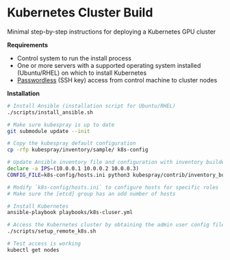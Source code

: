 Kubernetes Cluster Build
===

Minimal step-by-step instructions for deploying a Kubernetes GPU cluster

**Requirements**

  * Control system to run the install process
  * One or more servers with a supported operating system installed (Ubuntu/RHEL) on which to install Kubernetes 
  * [Passwordless](ANSIBLE.md#passwordless-configuration-using-ssh-keys) (SSH key) access from control machine to cluster nodes

**Installation**

```sh
# Install Ansible (installation script for Ubuntu/RHEL)
./scripts/install_ansible.sh

# Make sure kubespray is up to date
git submodule update --init

# Copy the kubespray default configuration
cp -rfp kubespray/inventory/sample/ k8s-config

# Update Ansible inventory file and configuration with inventory builder
declare -a IPS=(10.0.0.1 10.0.0.2 10.0.0.3)
CONFIG_FILE=k8s-config/hosts.ini python3 kubespray/contrib/inventory_builder/inventory.py ${IPS[@]}

# Modify `k8s-config/hosts.ini` to configure hosts for specific roles
# Make sure the [etcd] group has an odd number of hosts

# Install Kubernetes
ansible-playbook playbooks/k8s-cluser.yml

# Access the Kubernetes cluster by obtaining the admin user config file
./scripts/setup_remote_k8s.sh

# Test access is working
kubectl get nodes
```
